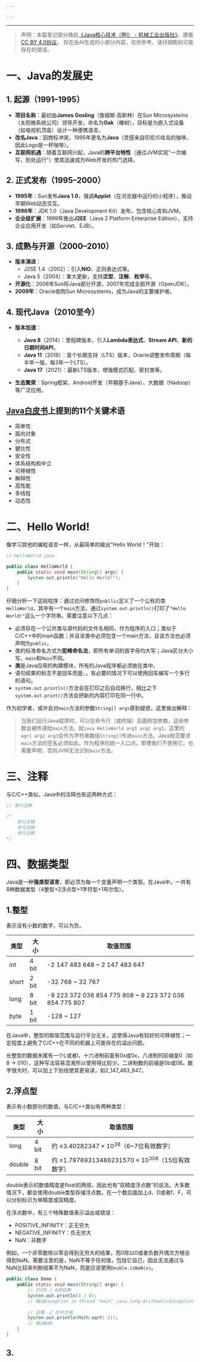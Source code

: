 ```yaml
---

---
```

--- 
> 声明：本篇笔记部分摘自[《Java核心技术（卷Ⅰ） - 机械工业出版社》](https://detail.tmall.com/item.htm?ali_refid=a3_420434_1006%3A1151895243%3AN%3AoB1xLXSDdjSpCunkFwpZbCtvD%2B6YEaA9%3A39f8fcdda956d1ec63523e9a6e9e2355&id=708821240842&mi_id=0000mg2-P7Ustbzeym2_6DxuUMLCpndkVCAGc5EaA_l8QQ0&mm_sceneid=1_0_128421313_0&priceTId=2147831a17554253371677975e1dca&spm=a21n57.1.hoverItem.2&utparam=%7B%22aplus_abtest%22%3A%226b956865e0df43cd4a6620880d877f11%22%7D&xxc=ad_ztc)，遵循[CC BY 4.0协议](https://creativecommons.org/licenses/by/4.0/legalcode.zh-hans)。
> 存在由AI生成的小部分内容，仅供参考，请仔细甄别可能存在的错误。

# 一、Java的发展史

## **1. 起源（1991–1995）**

- **项目名称**：最初由**James Gosling**（詹姆斯·高斯林）在Sun Microsystems（太阳微系统公司）领导开发，命名为**Oak**（橡树），目标是为嵌入式设备（如电视机顶盒）设计一种便携语言。
- **改名Java**：因商标冲突，1995年更名为**Java**（灵感来自印尼爪哇岛的咖啡，因此Logo是一杯咖啡）。
- **互联网机遇**：随着互联网兴起，Java的**跨平台特性**（通过JVM实现"一次编写，到处运行"）使其迅速成为Web开发的热门选择。

## **2. 正式发布（1995–2000）**

- **1995年**：Sun发布**Java 1.0**，强调**Applet**（在浏览器中运行的小程序），推动早期Web动态交互。
- **1996年**：JDK 1.0（Java Development Kit）发布，包含核心库和JVM。
- **企业级扩展**：1999年推出**J2EE**（Java 2 Platform Enterprise Edition），支持企业应用开发（如Servlet、EJB）。

## **3. 成熟与开源（2000–2010）**

- **版本演进**：
    - J2SE 1.4（2002）：引入**NIO**、正则表达式等。
    - Java 5（2004）：重大更新，支持**泛型**、**注解**、**枚举**等。
- **开源化**：2006年Sun将Java部分开源，2007年完成全部开源（OpenJDK）。
- **2009年**：Oracle收购Sun Microsystems，成为Java的主要维护者。

## **4. 现代Java（2010至今）**

- **版本加速**：
    - **Java 8**（2014）：里程碑版本，引入**Lambda表达式**、**Stream API**、**新的日期时间API**。
    - **Java 11**（2018）：首个长期支持（LTS）版本，Oracle调整发布周期（每半年一版，每3年一个LTS）。
    - **Java 17**（2021）：最新LTS版本，增强模式匹配、密封类等。

- **生态繁荣**：Spring框架、Android开发（早期基于Java）、大数据（Hadoop）等广泛应用。

## [Java白皮书](https://www.oracle.com/java/technologies/javase/javase-whitepapers.html)上提到的11个关键术语

- 简单性
- 面向对象
- 分布式
- 健壮性
- 安全性
- 体系结构和中立
- 可移植性
- 解释性
- 高性能
- 多线程
- 动态性

# 二、Hello World!

像学习其他的编程语言一样，从最简单的输出"Hello World！"开始：

```java
// HelloWorld.java

public class HelloWorld {
    public static void main(String[] args) {
        System.out.println("Hello World!");
    }
}
```

仔细分析一下这段程序：通过访问修饰符`publlic`定义了一个公有的类`HelloWorld`，其中有一个`main`方法，通过`system.out.println()`打印了`"Hello World!"`这么一个字符串。需要注意以下几点：

- 必须存在一个公共类与源代码的文件名相同，作为程序的入口；类似于C/C++中的main函数；并且该类中必须包含一个main方法，且该方法也必须声明为`public`。
- 类的标准命名方式为**驼峰命名法**，即所有单词的首字母均大写；Java区分大小写，`main`和`Main`不同。
- **类**是Java应用的构建模块，所有的Java程序都必须放在类中。
- 语句结束的标志不是回车而是`;`，有必要的情况下可以使用回车编写一个多行的语句。
- `system.out.println()`方法会在打印之后自动换行，相比之下`system.out.print()`方法会把新的内容打印在同一行中。

作为初学者，或许会对`main`方法的参数`String[] args`感到疑惑，这里做出解释：

> 当我们运行Java程序时，可以在命令行（或终端）后面附加参数，这些参数会被传递给`main`方法，如`java HelloWorld arg1 arg2 arg3`，这里的`agr1 arg2 arg3`会作为字符串数组`String[]`传进`main`方法。Java规范要求`main`方法的签名必须如此，作为程序的统一入口点。即使我们不使用它，也需要声明，否则JVM无法识别`main`方法。

# 三、注释

与C/C++类似，Java中的注释也有这两种方式：

```java
// 单行注释

/*
	多行注释
	多行注释
	多行注释
*/
```

# 四、数据类型

Java是一种**强类型语言**，即必须为每一个变量声明一个类型。在Java中，一共有8种数据类型（4整型+2浮点型+1字符型+1布尔型）。

## 1.整型

表示没有小数的数字，可以为负。

| 类型    | 大小    | 取值范围                                                   |
| ----- | ----- | ------------------------------------------------------ |
| int   | 4 bit | -2 147 483 648 ~ 2 147 483 647                         |
| short | 2 bit | -32 768 ~ 32 767                                       |
| long  | 8 bit | -9 223 372 036 854 775 808 ~ 9 223 372 036 854 775 807 |
| byte  | 1 bit | -128 ~ 127                                             |

在Java中，整型的取值范围与运行平台无关，这使得Java有较好的可移植性；一定程度上避免了C/C++在不同的机器上可能存在的溢出问题。

长整型的数据末尾有一个L或者l，十六进制前面有0x或0x，八进制的前缀是0（如8 -> 010），这种写法容易混淆所以使用得比较少。二进制数的前缀是0b或0B。数字很大时，可以加上下划线使其更易读，如2_147_483_647。

## 2.浮点型

表示有小数部分的数值，与C/C++类似有两种类型：

| 类型     | 大小    | 取值范围                                              |
| ------ | ----- | ------------------------------------------------- |
| long   | 4 bit | 约 $\pm3.402 823 47\times10^{38}$（6~7位有效数字）        |
| double | 8 bit | 约 $\pm1.79769313486231570\times10^{308}$（15位有效数字） |

double表示的数值精度是float的两倍，因此也有“双精度浮点数”的说法。大多数情况下，都会使用double类型存储浮点数。在一个数后面加上d、D或者f、F，可以分别标识为单精度或双精度。

在浮点数中，有三个特殊数值表示溢出或错误：

- POSITIVE_INFINITY：正无穷大
- NEGATIVE_INFINITY：负无穷大
- NaN：非数字

例如，一个非零数除以零会得到无穷大的结果，而0除以0或者负数开偶次方根会得到NaN。需要注意的是，NaN不等于任何值，包括它自己，因此无法通过与NaN比较来判断结果不为NaN，而是应该使用`Double.isNaN(x)`。

```java
public class Demo {
    public static void main(String[] args) {
        // 打印3 / 0的结果
        System.out.println(3 / 0);
		// 输出Exception in thread "main" java.lang.ArithmeticException: / by zero
		
        // 运算 -2 的平方根
        System.out.println(Math.sqrt(-2));
        // 输出NaN
    }
}
```
## 3.